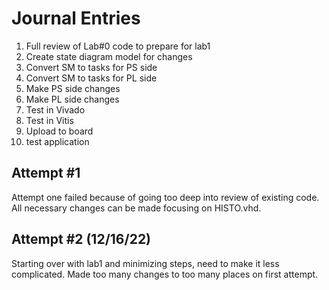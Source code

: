 # Journal Entries
1. Full review of Lab#0 code to prepare for lab1
2. Create state diagram model for changes
3. Convert SM to tasks for PS side
4. Convert SM to tasks for PL side
5. Make PS side changes
6. Make PL side changes
7. Test in Vivado
8. Test in Vitis
9. Upload to board
10. test application

## Attempt #1
Attempt one failed because of going too deep into review of existing code.  All necessary changes can be made focusing on HISTO.vhd.  

## Attempt #2 (12/16/22)
Starting over with lab1 and minimizing steps, need to make it less complicated.  Made too many changes to too many places on first attempt.
